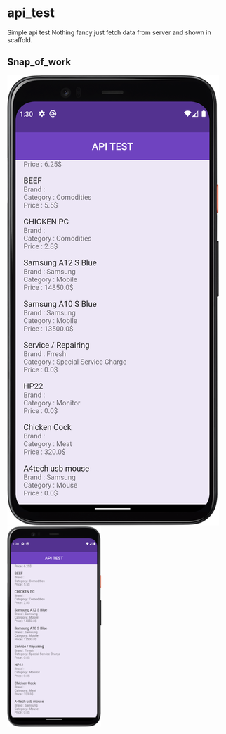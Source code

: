 # api_test

Simple api test Nothing fancy just fetch data from server and shown in scaffold.

## Snap_of_work
![App Screenshot](https://github.com/HH-Tushar/api_test/blob/main/snap.png?height="48")
 <img src="https://github.com/HH-Tushar/api_test/blob/main/snap.png" height="455">
